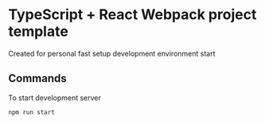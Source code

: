 # TypeScript + React Webpack project template

Created for personal fast setup development environment start  

## Commands

To start development server

`npm run start`